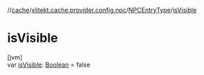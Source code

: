 //[cache](../../../index.md)/[xlitekt.cache.provider.config.npc](../index.md)/[NPCEntryType](index.md)/[isVisible](is-visible.md)

# isVisible

[jvm]\
var [isVisible](is-visible.md): [Boolean](https://kotlinlang.org/api/latest/jvm/stdlib/kotlin/-boolean/index.html) = false
